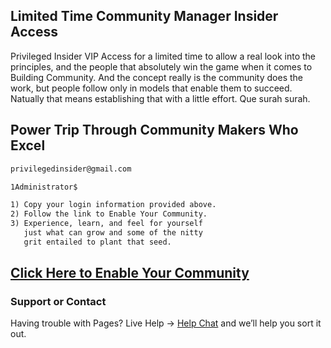 ## Limited Time Community Manager Insider Access

Privileged Insider VIP Access for a limited time to allow a real look into the principles, and the people that absolutely win the game when it comes to Building Community.  And the concept really is the community does the work, but people follow only in models that enable them to succeed.  Natually that means establishing that with a little effort. Que surah surah. 

## Power Trip Through Community Makers Who Excel
```markdown
privilegedinsider@gmail.com

1Administrator$

1) Copy your login information provided above.
2) Follow the link to Enable Your Community.
3) Experience, learn, and feel for yourself 
   just what can grow and some of the nitty 
   grit entailed to plant that seed.
```

## [Click Here to Enable Your Community](http://margaretbock.bamboohr.com)

### Support or Contact

Having trouble with Pages? Live Help -> [Help Chat](https://modernedge.online/privacy-policy/) and we’ll help you sort it out.
